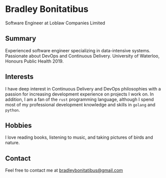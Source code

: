 # Bradley Bonitatibus
Software Engineer at Loblaw Companies Limited

## Summary
Experienced software engineer specializing in data-intensive systems. Passionate about DevOps and Continuous Delivery. University of Waterloo, Honours Public Health 2019.

## Interests
I have deep interest in Continuous Delivery and DevOps philosophies with a passion for increasing development experience on projects I work on. In addition, I am a fan of the `rust` programming language, although I spend most of my professional development knowledge and skills in `golang` and `python`.

## Hobbies
I love reading books, listening to music, and taking pictures of birds and nature.

## Contact
Feel free to contact me at <a href="mailto:bradleybonitatibus@gmail.com">bradleybonitatibus@gmail.com</a>
